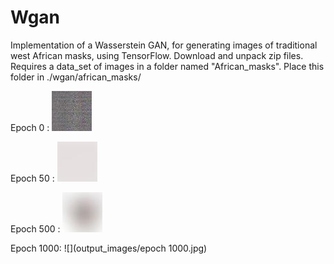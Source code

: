 # Wgan
Implementation of a Wasserstein GAN, for generating images of traditional west African masks, using TensorFlow.
 Download and unpack zip files.
 Requires a data_set of images in a folder named "African_masks".
 Place this folder in ./wgan/african_masks/

Epoch 0 :
![](output_images/epoch0(untrained).jpg)

Epoch 50 : 
![](output_images/50.jpg)


Epoch 500 : 
![](output_images/epoch500.jpg)

Epoch 1000:
![](output_images/epoch 1000.jpg)
